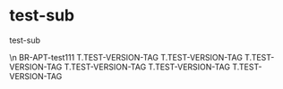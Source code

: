 # test-sub
test-sub





\n
BR-APT-test111
T.TEST-VERSION-TAG
T.TEST-VERSION-TAG
T.TEST-VERSION-TAG
T.TEST-VERSION-TAG
T.TEST-VERSION-TAG
T.TEST-VERSION-TAG
